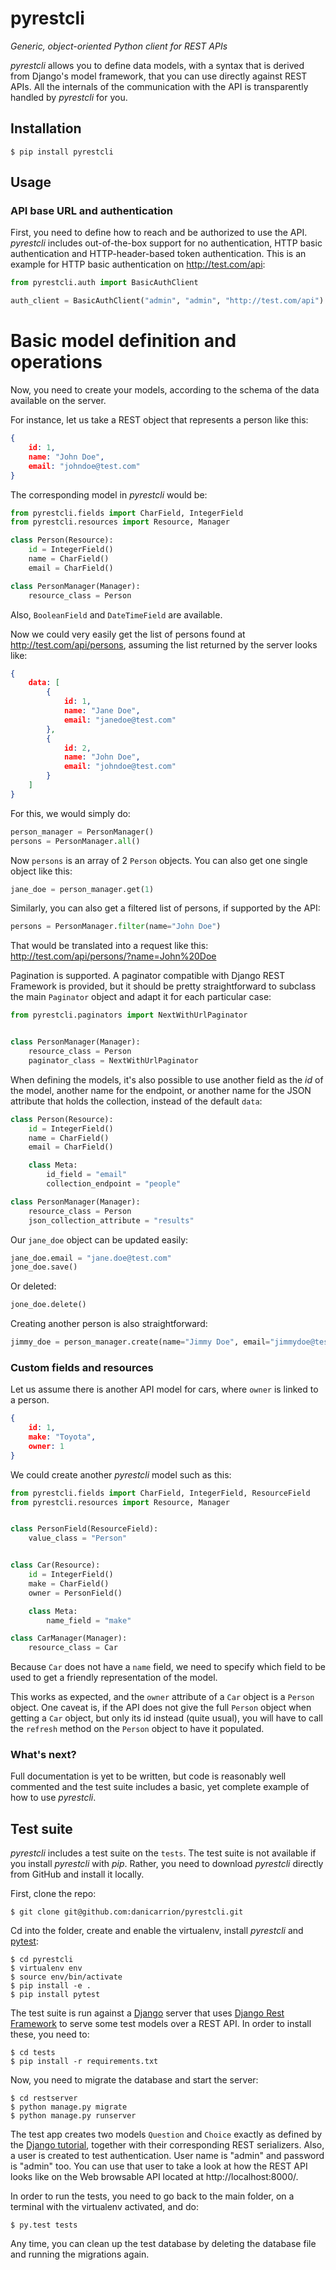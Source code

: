 # pyrestcli

*Generic, object-oriented Python client for REST APIs*

_pyrestcli_ allows you to define data models, with a syntax that is derived from Django's model framework, that you can use directly against REST APIs. All the internals of the communication with the API is transparently handled by _pyrestcli_ for you.

## Installation

```
$ pip install pyrestcli
```

## Usage

### API base URL and authentication

First, you need to define how to reach and be authorized to use the API. _pyrestcli_ includes out-of-the-box support for no authentication, HTTP basic authentication and HTTP-header-based token authentication. This is an example for HTTP basic authentication on http://test.com/api:

```python
from pyrestcli.auth import BasicAuthClient

auth_client = BasicAuthClient("admin", "admin", "http://test.com/api")
```

# Basic model definition and operations

Now, you need to create your models, according to the schema of the data available on the server.

For instance, let us take a REST object that represents a person like this:

```json
{
    id: 1,
    name: "John Doe",
    email: "johndoe@test.com"
}
```

The corresponding model in _pyrestcli_ would be:

```python
from pyrestcli.fields import CharField, IntegerField
from pyrestcli.resources import Resource, Manager

class Person(Resource):
    id = IntegerField()
    name = CharField()
    email = CharField()

class PersonManager(Manager):
    resource_class = Person
```

Also, `BooleanField` and `DateTimeField` are available.

Now we could very easily get the list of persons found at http://test.com/api/persons, assuming the list returned by the server looks like:

```json
{
    data: [
        {
            id: 1,
            name: "Jane Doe",
            email: "janedoe@test.com"
        },
        {
            id: 2,
            name: "John Doe",
            email: "johndoe@test.com"
        }
    ]
}
```

For this, we would simply do:

```python
person_manager = PersonManager()
persons = PersonManager.all()
```

Now ```persons``` is an array of 2 ```Person``` objects. You can also get one single object like this:

```python
jane_doe = person_manager.get(1)
```

Similarly, you can also get a filtered list of persons, if supported by the API:

```python
persons = PersonManager.filter(name="John Doe")
```

That would be translated into a request like this: http://test.com/api/persons/?name=John%20Doe

Pagination is supported. A paginator compatible with Django REST Framework is provided, but it should be pretty straightforward to subclass the main `Paginator` object and adapt it for each particular case:

```python
from pyrestcli.paginators import NextWithUrlPaginator


class PersonManager(Manager):
    resource_class = Person
    paginator_class = NextWithUrlPaginator
```

When defining the models, it's also possible to use another field as the _id_ of the model, another name for the endpoint, or another name for the JSON attribute that holds the collection, instead of the default `data`:

```python
class Person(Resource):
    id = IntegerField()
    name = CharField()
    email = CharField()

    class Meta:
        id_field = "email"
        collection_endpoint = "people"

class PersonManager(Manager):
    resource_class = Person
    json_collection_attribute = "results"
```

Our `jane_doe` object can be updated easily:

```python
jane_doe.email = "jane.doe@test.com"
jone_doe.save()
```

Or deleted:

```python
jone_doe.delete()
```

Creating another person is also straightforward:

```python
jimmy_doe = person_manager.create(name="Jimmy Doe", email="jimmydoe@test.com")
```

### Custom fields and resources

Let us assume there is another API model for cars, where `owner` is linked to a person.

```json
{
    id: 1,
    make: "Toyota",
    owner: 1
}
```

We could create another _pyrestcli_ model such as this:

```python
from pyrestcli.fields import CharField, IntegerField, ResourceField
from pyrestcli.resources import Resource, Manager


class PersonField(ResourceField):
    value_class = "Person"


class Car(Resource):
    id = IntegerField()
    make = CharField()
    owner = PersonField()

    class Meta:
        name_field = "make"

class CarManager(Manager):
    resource_class = Car
```

Because `Car` does not have a `name` field, we need to specify which field to be used to get a friendly representation of the model.

This works as expected, and the `owner` attribute of a `Car` object is a `Person` object. One caveat is, if the API does not give the full `Person` object when getting a `Car` object, but only its id instead (quite usual), you will have to call the `refresh` method on the `Person` object to have it populated.

### What's next?

Full documentation is yet to be written, but code is reasonably well commented and the test suite includes a basic, yet complete example of how to use _pyrestcli_.

## Test suite

_pyrestcli_ includes a test suite on the `tests`. The test suite is not available if you install _pyrestcli_ with _pip_. Rather, you need to download _pyrestcli_ directly from GitHub and install it locally.

First, clone the repo:

```
$ git clone git@github.com:danicarrion/pyrestcli.git
```

Cd into the folder, create and enable the virtualenv, install _pyrestcli_ and [pytest](http://doc.pytest.org/en/latest/):

```
$ cd pyrestcli
$ virtualenv env
$ source env/bin/activate
$ pip install -e .
$ pip install pytest
```

The test suite is run against a [Django](https://www.djangoproject.com/) server that uses [Django Rest Framework](http://www.django-rest-framework.org/) to serve some test models over a REST API. In order to install these, you need to:

```
$ cd tests
$ pip install -r requirements.txt
```

Now, you need to migrate the database and start the server:

```
$ cd restserver
$ python manage.py migrate
$ python manage.py runserver
```

The test app creates two models `Question` and `Choice` exactly as defined by the [Django tutorial](https://docs.djangoproject.com/en/1.10/intro/tutorial01/), together with their corresponding REST serializers. Also, a user is created to test authentication. User name is "admin" and password is "admin" too. You can use that user to take a look at how the REST API looks like on the Web browsable API located at http://localhost:8000/.

In order to run the tests, you need to go back to the main folder, on a terminal with the virtualenv activated, and do:

```
$ py.test tests
```

Any time, you can clean up the test database by deleting the database file and running the migrations again.
